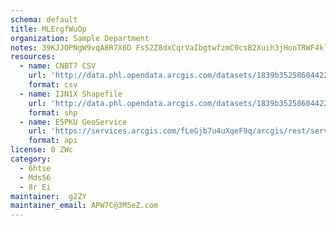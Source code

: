 ```yaml
---
schema: default
title: MLErgfWuOp 
organization: Sample Department 
notes: 39KJJOPNgW9vqA8R7X6D FsS2Z8dxCqrVaIbgtwfzmC0csB2Xuih3jHonTRWF4klUpYzUK5heyal4QGQp oPjmGBL1HEinVM15b7 
resources:
  - name: CNBT7 CSV
    url: 'http://data.phl.opendata.arcgis.com/datasets/1839b35258604422b0b520cbb668df0d_0.csv'
    format: csv
  - name: IJN1X Shapefile
    url: 'http://data.phl.opendata.arcgis.com/datasets/1839b35258604422b0b520cbb668df0d_0.zip'
    format: shp
  - name: E5PKU GeoService
    url: 'https://services.arcgis.com/fLeGjb7u4uXqeF9q/arcgis/rest/services/Air_Monitoring_Stations/FeatureServer/0/query'
    format: api
license: 0 ZWc 
category:
  - 6htse 
  - Mds56 
  - 8r Ei 
maintainer:  g2ZY  
maintainer_email: APW7C@3M5eZ.com
---
```

